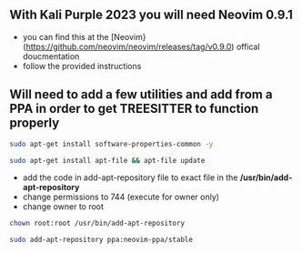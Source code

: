 ## With Kali Purple 2023 you will need Neovim 0.9.1
* you can find this at the [Neovim}(https://github.com/neovim/neovim/releases/tag/v0.9.0) offical doucmentation
* follow the provided instructions

## Will need to add a few utilities and add from a PPA in order to get TREESITTER to function properly
```bash
sudo apt-get install software-properties-common -y
```
```bash
sudo apt-get install apt-file && apt-file update
```
* add the code in add-apt-repository file to exact file in the **/usr/bin/add-apt-repository**
* change permissions to 744 (execute for owner only)
* change owner to root
```bash
chown root:root /usr/bin/add-apt-repository
```
```bash
sudo add-apt-repository ppa:neovim-ppa/stable
```





